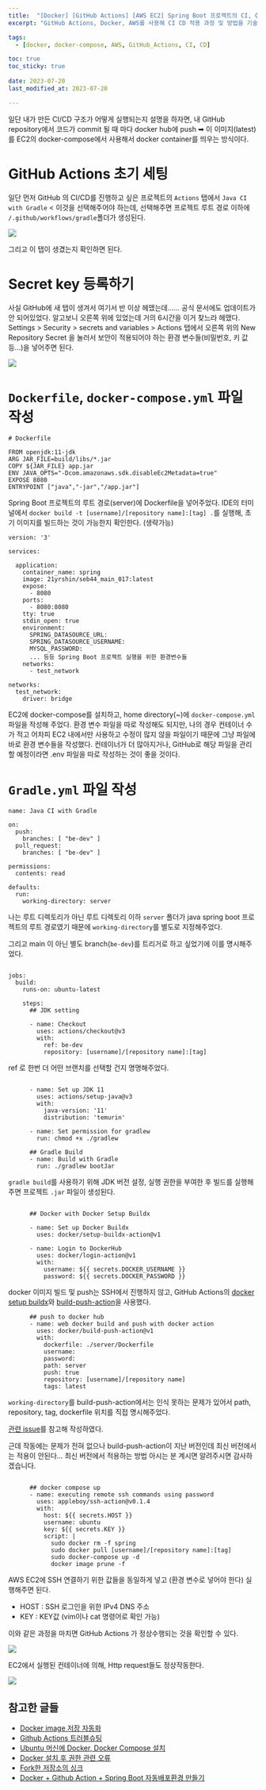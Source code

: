 ```yaml
---
title:  "[Docker] [GitHub Actions] [AWS EC2] Spring Boot 프로젝트의 CI, CD + docker "
excerpt: "GitHub Actions, Docker, AWS를 사용해 CI CD 적용 과정 및 방법을 기술하였습니다."

tags:
  - [docker, docker-compose, AWS, GitHub_Actions, CI, CD]

toc: true
toc_sticky: true
 
date: 2023-07-20
last_modified_at: 2023-07-20

---
```


일단 내가 만든 CI/CD 구조가 어떻게 실행되는지  설명을 하자면, 내 GitHub repository에서 코드가 commit 될 때 마다 docker hub에 push ➡ 이 이미지(latest)를 EC2의 docker-compose에서 사용해서 docker container를 띄우는 방식이다.

# GitHub Actions 초기 세팅

일단 먼저 GitHub 의 CI/CD를 진행하고 싶은 프로젝트의 `Actions` 탭에서 `Java CI with Gradle` < 이것을 선택해주어야 하는데, 
선택해주면 프로젝트 루트 경로 이하에 `/.github/workflows/gradle`폴더가 생성된다.

![](/attatchments/20230720145323.png)

그리고 이 탭이 생겼는지 확인하면 된다.

# Secret key 등록하기

사실 GitHub에 새 탭이 생겨서 여기서 반 이상 헤맸는데...... 공식 문서에도 업데이트가 안 되어있었다. 알고보니 오른쪽 위에 있었는데 거의 6시간을 이거 찾느라 헤맸다. Settings > Security > secrets and variables > Actions 탭에서 오른쪽 위의 New Repository Secret 을 눌러서 보안이 적용되어야 하는 환경 변수들(비밀번호, 키 값 등...)을 넣어주면 된다.

![](/attatchments/2023-07-2003.09.09PM.png)

# `Dockerfile`, `docker-compose.yml` 파일 작성

```
# Dockerfile

FROM openjdk:11-jdk  
ARG JAR_FILE=build/libs/*.jar  
COPY ${JAR_FILE} app.jar  
ENV JAVA_OPTS="-Dcom.amazonaws.sdk.disableEc2Metadata=true"  
EXPOSE 8080    
ENTRYPOINT ["java","-jar","/app.jar"]

```

Spring Boot 프로젝트의 루트 경로(server)에 Dockerfile을 넣어주었다. IDE의 터미널에서 `docker build -t [username]/[repository name]:[tag] .`를 실행해, 초기 이미지를 빌드하는 것이 가능한지 확인한다. (생략가능)

```
version: '3'  
  
services:  
  
  application:  
    container_name: spring  
    image: 21yrshin/seb44_main_017:latest  
    expose:  
      - 8080  
    ports:  
      - 8080:8080  
    tty: true  
    stdin_open: true  
    environment:  
      SPRING_DATASOURCE_URL:  
      SPRING_DATASOURCE_USERNAME:  
      MYSQL_PASSWORD:   
      ... 등등 Spring Boot 프로젝트 실행을 위한 환경변수들
    networks:  
      - test_network  
  
networks:  
  test_network:  
    driver: bridge
```

EC2에 docker-compose를 설치하고, home directory(~)에 `docker-compose.yml` 파일을 작성해 주었다.
환경 변수 파일을 따로 작성해도 되지만, 나의 경우 컨테이너 수가 적고 어차피 EC2 내에서만 사용하고 수정이 많지 않을 파일이기 때문에 그냥 파일에 바로 환경 변수들을 작성했다.
컨테이너가 더 많아지거나, GitHub로 해당 파일을 관리할 예정이라면 .env 파일을 따로 작성하는 것이 좋을 것이다.

# `Gradle.yml` 파일 작성

```
name: Java CI with Gradle  
  
on:  
  push:  
    branches: [ "be-dev" ]  
  pull_request:  
    branches: [ "be-dev" ]  
  
permissions:  
  contents: read  
  
defaults:  
  run:  
    working-directory: server  
```

나는 루트 디렉토리가 아닌 루트 디렉토리 이하 `server` 폴더가 java spring boot 프로젝트의 루트 경로였기 때문에 `working-directory`를 별도로 지정해주었다. 

그리고 main 이 아닌 별도 branch(`be-dev`)를 트리거로 하고 싶었기에 이를 명시해주었다.

```
  
jobs:  
  build:  
    runs-on: ubuntu-latest  
  
    steps:  
      ## JDK setting  
  
      - name: Checkout  
        uses: actions/checkout@v3  
        with:  
          ref: be-dev  
          repository: [username]/[repository name]:[tag]
```

ref 로 한번 더 어떤 브랜치를 선택할 건지 명명해주었다.

```
  
      - name: Set up JDK 11  
        uses: actions/setup-java@v3  
        with:  
          java-version: '11'  
          distribution: 'temurin'  
  
      - name: Set permission for gradlew  
        run: chmod +x ./gradlew  
  
      ## Gradle Build  
      - name: Build with Gradle  
        run: ./gradlew bootJar  
```

`gradle build`를 사용하기 위해 JDK 버전 설정, 실행 권한을 부여한 후 빌드를 실행해주면 프로젝트 `.jar` 파일이 생성된다.

```
  
      ## Docker with Docker Setup Buildx  
  
      - name: Set up Docker Buildx  
        uses: docker/setup-buildx-action@v1  
  
      - name: Login to DockerHub  
        uses: docker/login-action@v1  
        with:  
          username: ${{ secrets.DOCKER_USERNAME }}  
          password: ${{ secrets.DOCKER_PASSWORD }}  
```

docker 이미지 빌드 및 push는 SSH에서 진행하지 않고, GitHub Actions의 [docker setup buildx](https://github.com/marketplace/actions/docker-setup-buildx)와 [build-push-action](https://github.com/marketplace/actions/build-and-push-docker-images)을 사용했다.

``` 
      ## push to docker hub  
      - name: web docker build and push with docker action  
        uses: docker/build-push-action@v1  
        with:  
          dockerfile: ./server/Dockerfile  
          username:  
          password: 
          path: server  
          push: true  
          repository: [username]/[repository name]
          tags: latest  
```

`working-directory`를 build-push-action에서는 인식 못하는 문제가 있어서 path, repository, tag, dockerfile 위치를 직접 명시해주었다.

[관련 issue](https://github.com/docker/build-push-action/issues/327)를 참고해 작성하였다.

근데 작동에는 문제가 전혀 없으나 build-push-action이 지난 버전인데 최신 버전에서는 적용이 안된다... 최신 버전에서 적용하는 방법 아시는 분 계시면 알려주시면 감사하겠습니다.

```
  
      ## docker compose up  
      - name: executing remote ssh commands using password  
        uses: appleboy/ssh-action@v0.1.4  
        with:  
          host: ${{ secrets.HOST }}  
          username: ubuntu  
          key: ${{ secrets.KEY }}  
          script: |  
            sudo docker rm -f spring  
            sudo docker pull [username]/[repository name]:[tag]  
            sudo docker-compose up -d  
            docker image prune -f
```

AWS EC2에 SSH 연결하기 위한 값들을 동일하게 넣고 (환경 변수로 넣어야 한다) 실행해주면 된다.

- HOST : SSH 로그인을 위한 IPv4 DNS 주소
- KEY : KEY값 (vim이나 cat 명령어로 확인 가능)

이와 같은 과정을 마치면 GitHub Actions 가 정상수행되는 것을 확인할 수 있다.

![](/attatchments/20230720155433.png)

EC2에서 실행된 컨테이너에 의해, Http request들도 정상작동한다.

![](/attatchments/D9CA9AFB-2AB9-4C42-AE47-B727FFF91BCE_4_5005_c.jpeg)


## 참고한 글들

- [Docker image 저장 자동화 ](https://devocean.sk.com/blog/techBoardDetail.do?ID=163350)
- [Github Actions 트러블슈팅 ](https://white-world.tistory.com/411)
- [Ubuntu 머신에 Docker, Docker Compose 설치](https://iseunghan.tistory.com/408)
- [Docker 설치 후 권한 관련 오류](https://github.com/occidere/TIL/issues/116)
- [Fork한 저장소의 싱크](http://www.notforme.kr/archives/1631)
- [Docker + Github Action + Spring Boot 자동배포환경 만들기](https://velog.io/@rmswjdtn/Spring-Docker-Github-Action-Spring-Boot-자동배포환경-만들기)